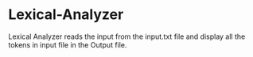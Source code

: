 # Lexical-Analyzer

Lexical Analyzer reads the input from the input.txt file and display all the tokens in input file in the Output file.
